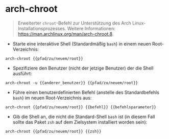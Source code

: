 # arch-chroot

> Erweiterter `chroot`-Befehl zur Unterstützung des Arch Linux-Installationsprozesses.
> Weitere Informationen: <https://man.archlinux.org/man/arch-chroot.8>.

- Starte eine interaktive Shell (Standardmäßig `bash`) in einem neuen Root-Verzeichnis:

`arch-chroot {{pfad/zu/neuem/root}}`

- Spezifiziere den Benutzer (nicht der jetzige Benutzer) der die Shell ausführt:

`arch-chroot -u {{anderer_benutzer}} {{pfad/zu/neuem/root}}`

- Führe einen benutzerdefinierten Befehl (anstelle des Standardbefehls `bash`) im neuen Root-Verzeichnis aus:

`arch-chroot {{pfad/zu/neuem/root}} {{befehl}} {{befehlsparameter}}`

- Gib die Shell an, die nicht die Standard-Shell `bash` ist (in diesem Fall sollte das Paket `zsh` auf dem Zielsystem installiert worden sein):

`arch-chroot {{pfad/zu/neuem/root}} {{zsh}}`
